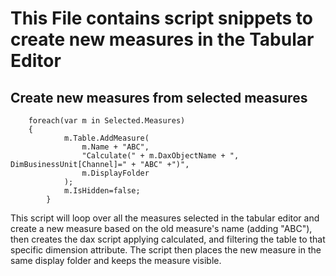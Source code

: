 # This File contains script snippets to create new measures in the Tabular Editor


## Create new measures from selected measures


        foreach(var m in Selected.Measures)
        {
                m.Table.AddMeasure(
                    m.Name + "ABC",
                    "Calculate(" + m.DaxObjectName + ", DimBusinessUnit[Channel]=" + "ABC" +")",
                    m.DisplayFolder
                );
                m.IsHidden=false;
            }
            
            
This script will loop over all the measures selected in the tabular editor and create a new measure based on the old measure's name (adding "ABC"),
then creates the dax script applying calculated, and filtering the table to that specific dimension attribute. The script then places the 
new measure in the same display folder and keeps the measure visible. 
